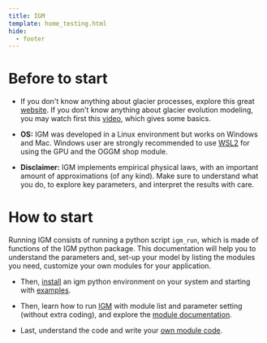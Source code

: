 ```yaml
---
title: IGM
template: home_testing.html
hide:
  - footer
---
```


# Before to start

- If you don't know anything about glacier processes, explore this great [website](https://www.antarcticglaciers.org/). If you don't know anything about glacier evolution modeling, you may watch first this [video](https://youtu.be/eJNIr_0zOyk), which gives some basics. 

- **OS:** IGM was developed in a Linux environment but works on Windows and Mac. Windows user are strongly recommended to use [WSL2](https://en.wikipedia.org/wiki/Windows_Subsystem_for_Linux) for using the GPU and the OGGM shop module. 

- **Disclaimer:** IGM implements empirical physical laws, with an important amount of approximations (of any kind). Make sure to understand what you do, to explore key parameters, and interpret the results with care.

# How to start

Running IGM consists of running a python script `igm_run`, which is made of functions of the IGM python package. This documentation will help you to understand the parameters and, set-up your model by listing the modules you need, customize your own modules for your application.

- Then, [install](https://github.com/jouvetg/igm/wiki/1.-Installation) an igm python environment on your system and starting with [examples](https://github.com/jouvetg/igm/wiki/2.-Examples--(quick-start)).

- Then, learn how to run [IGM](https://github.com/jouvetg/igm/wiki/3.-Runing-IGM) with module list and parameter setting (without extra coding), and explore the [module documentation](https://github.com/jouvetg/igm/wiki/4.-IGM-module-documentation).

- Last, understand the code and write your [own module code](https://github.com/jouvetg/igm/wiki/5.-Custom-modules-(coding)). 
